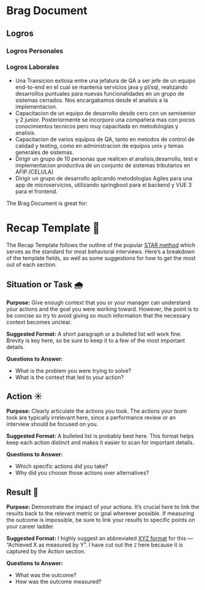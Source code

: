 # Brag Document

## Logros
### Logros Personales

### Logros Laborales
* Una Transicion exitosa entre una jefatura de QA a ser jefe de un equipo end-to-end en el cual se mantenia servicios java y pl/sql, realizando desarrollos puntuales para 
nuevas funcionalidades en un grupo de sistemas cerrados. Nos encargabamos desde el analisis a la implementacion.
* Capacitacion de un equipo de desarrollo desde cero con un semisenior y 2 junior. Posteriormente se incorporo una compañera mas con pocos conocimientos tecnicos pero muy capacitada en metodologias y analisis.
* Capacitacion de varios equipos de QA, tanto en metodos de control de calidad y testing, como en administracion de equipos unix y temas generales de sistemas.
* Dirigir un grupo de 10 personas que realicen el analisis,desarrollo, test e implementacion productiva de un conjunto de sistemas tributarios en AFIP.(CELULA)
* Dirigir un grupo de desarrollo aplicando metodologias Agiles para una app de microservicios, utilizando springboot para el backend y VUE 3 para el frontend. 

The Brag Document is great for:

# Recap Template 📝

The Recap Template follows the outline of the popular [STAR method](https://capd.mit.edu/resources/the-star-method-for-behavioral-interviews/#:~:text=in%20internship%20postings.-,The%20STAR%20method,emphasize%20what%20you%20learned%20from%20the%20experience%20or%20your%20key%20takeaways.,-The%20percentages%20listed) which serves as the standard for most behavioral interviews. Here’s a breakdown of the template fields, as well as some suggestions for how to get the most out of each section.

## Situation or Task 🌧️

**Purpose:** Give enough context that you or your manager can understand your actions and the goal you were working toward. However, the point is to be concise so try to avoid giving so much information that the necessary context becomes unclear.

**Suggested Format:** A short paragraph or a bulleted list will work fine. Brevity is key here, so be sure to keep it to a few of the most important details.

**Questions to Answer:**

- What is the problem you were trying to solve?
- What is the context that led to your action?

## Action ☀️

**Purpose:** Clearly articulate the actions *you* took. The actions your *team* took are typically irrelevant here, since a performance review or an interview should be focused on you.

**Suggested Format:** A bulleted list is probably best here. This format helps keep each action distinct and makes it easier to scan for important details.

**Questions to Answer:**

- Which specific actions did you take?
- Why did you choose those actions over alternatives?

## Result 🌈

**Purpose:** Demonstrate the impact of your actions. It’s crucial here to link the results back to the relevant metric or goal wherever possible. If measuring the outcome is impossible, be sure to link your results to specific points on your career ladder.

**Suggested Format:** I highly suggest an abbreviated [XYZ format](https://www.inc.com/bill-murphy-jr/google-recruiters-say-these-5-resume-tips-including-x-y-z-formula-will-improve-your-odds-of-getting-hired-at-google.html#:~:text=Google%20describes%20this%20as%3A%20%22Accomplished%20%5BX%5D%20as%20measured%20by%20%5BY%5D%2C%20by%20doing%20%5BZ%5D.%22%20But%20just%20to%20make%20it%20easier%20to%20remember%2C%20let%27s%20shorten%20it%20to%20X%2DY%2DZ.%C2%A0%C2%A0) for this — “Achieved X as measured by Y”. I have cut out the `Z` here because it is captured by the Action section.

**Questions to Answer:**

- What was the outcome?
- How was the outcome measured?


